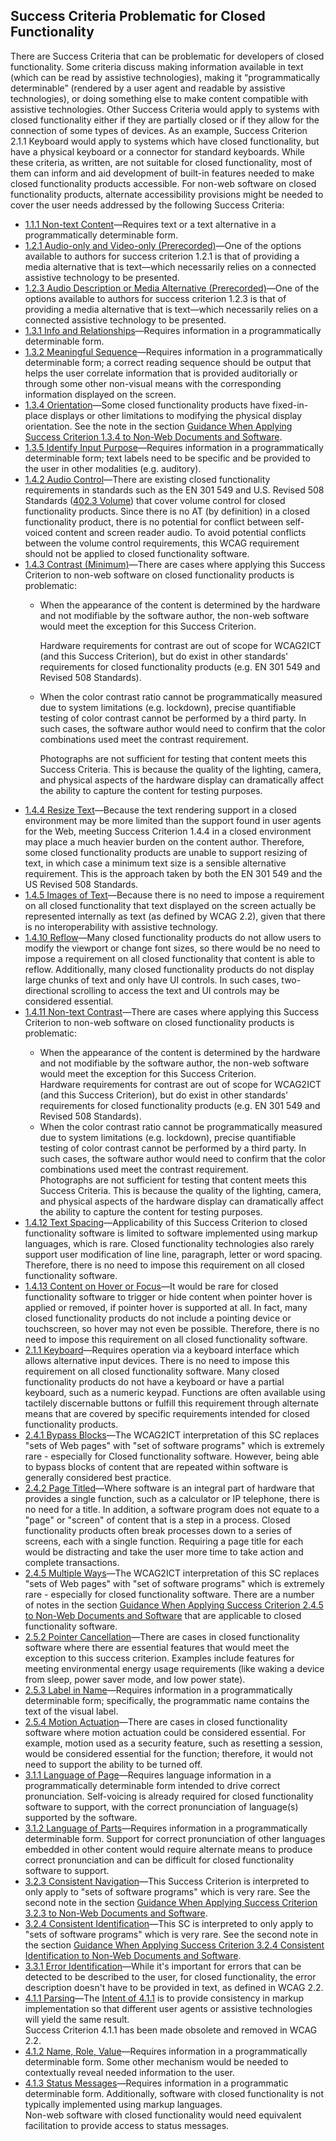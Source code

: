 Success Criteria Problematic for Closed Functionality
-----------------------------------------------------

There are Success Criteria that can be problematic for developers of closed functionality. Some criteria discuss making information available in text (which can be read by assistive technologies), making it “programmatically determinable” (rendered by a user agent and readable by assistive technologies), or doing something else to make content compatible with assistive technologies. Other Success Criteria would apply to systems with closed functionality either if they are partially closed or if they allow for the connection of some types of devices. As an example, Success Criterion 2.1.1 Keyboard would apply to systems which have closed functionality, but have a physical keyboard or a connector for standard keyboards. While these criteria, as written, are not suitable for closed functionality, most of them can inform and aid development of built-in features needed to make closed functionality products accessible. For non-web software on closed functionality products, alternate accessibility provisions might be needed to cover the user needs addressed by the following Success Criteria:

<ul>
<li><a href="#non-text-content">1.1.1 Non-text Content</a>—Requires text or a text alternative in a programmatically determinable form.</li>
<li><a href="#audio-only-and-video-only-prerecorded">1.2.1 Audio-only and Video-only (Prerecorded)</a>—One of the options available to authors for success criterion 1.2.1 is that of providing a media alternative that is text—which necessarily relies on a connected assistive technology to be presented.</li>
<li><a href="#audio-description-or-media-alternative-prerecorded">1.2.3 Audio Description or Media Alternative (Prerecorded)</a>—One of the options available to authors for success criterion 1.2.3 is that of providing a media alternative that is text—which necessarily relies on a connected assistive technology to be presented.</li>
<li><a href="#info-and-relationships">1.3.1 Info and Relationships</a>—Requires information in a programmatically determinable form.</li>
<li><a href="#meaningful-sequence">1.3.2 Meaningful Sequence</a>—Requires information in a programmatically determinable form; a correct reading sequence should be output that helps the user correlate information that is provided auditorially or through some other non-visual means with the corresponding information displayed on the screen.</li>
<li><a href="#orientation">1.3.4 Orientation</a>—Some closed functionality products have fixed-in-place displays or other limitations to modifying the physical display orientation. See the note in the section <a href="#guidance-when-applying-success-criterion-1-3-4-to-non-web-documents-and-software">Guidance When Applying Success Criterion 1.3.4 to Non-Web Documents and Software</a>.
<li><a href="#identify-input-purpose">1.3.5 Identify Input Purpose</a>—Requires information in a programmatically determinable form; text labels need to be specific and be provided to the user in other modalities (e.g. auditory).</li>
<li><a href="#audio-control">1.4.2 Audio Control</a>—There are existing closed functionality requirements in standards such as the EN 301 549 and U.S. Revised 508 Standards (<a href="https://www.access-board.gov/ict/#402.3">402.3 Volume</a>) that cover volume control for closed functionality products.  Since there is no AT (by definition) in a closed functionality product, there is no potential for conflict between self-voiced content and screen reader audio. To avoid potential conflicts between the volume control requirements, this WCAG requirement should not be applied to closed functionality software.</li>
<li><a href="#contrast-minimum">1.4.3 Contrast (Minimum)</a>—There are cases where applying this Success Criterion to non-web software on closed functionality products is problematic:</li>
<ul>
  <li>When the appearance of the content is determined by the hardware and not modifiable by the software author, the non-web software would meet the exception for this Success Criterion.</li>
  <div class="note">
    <p>Hardware requirements for contrast are out of scope for WCAG2ICT (and this Success Criterion), but do exist in other standards' requirements for closed functionality products (e.g. EN 301 549 and Revised 508 Standards).</p>
  </div>
  <li>When the color contrast ratio cannot be programmatically measured due to system limitations (e.g. lockdown), precise quantifiable testing of color contrast cannot be performed by a third party. In such cases, the software author would need to confirm that the color combinations used meet the contrast requirement.</li>
  <div class="note">
    <p>Photographs are not sufficient for testing that content meets this Success Criteria. This is because the quality of the lighting, camera, and physical aspects of the hardware display can dramatically affect the ability to capture the content for testing purposes.</p>
  </div>
</ul>
<li><a href="#resize-text">1.4.4 Resize Text</a>—Because the text rendering support in a closed environment may be more limited than the support found in user agents for the Web, meeting Success Criterion 1.4.4 in a closed environment may place a much heavier burden on the content author. Therefore, some closed functionality products are unable to support resizing of text, in which case a minimum text size is a sensible alternative requirement. This is the approach taken by both the EN 301 549 and the US Revised 508 Standards.</li>
<li><a href="#images-of-text">1.4.5 Images of Text</a>—Because there is no need to impose a requirement on all closed functionality that text displayed on the screen actually be represented internally as text (as defined by WCAG 2.2), given that there is no interoperability with assistive technology.</li>
<li><a href="#reflow">1.4.10 Reflow</a>—Many closed functionality products do not allow users to modify the viewport or change font sizes, so there would be no need to impose a requirement on all closed functionality that content is able to reflow. Additionally, many closed functionality products do not display large chunks of text and only have UI controls. In such cases, two-directional scrolling to access the text and UI controls may be considered essential.</li>
<li><a href="#non-text-contrast">1.4.11 Non-text Contrast</a>—There are cases where applying this Success Criterion to non-web software on closed functionality products is problematic:</li>
<ul>
<li>When the appearance of the content is determined by the hardware and not modifiable by the software author, the non-web software would meet the exception for this Success Criterion.</li>
<div class="note">Hardware requirements for contrast are out of scope for WCAG2ICT (and this Success Criterion), but do exist in other standards' requirements for closed functionality products (e.g. EN 301 549 and Revised 508 Standards).</div>
<li>When the color contrast ratio cannot be programmatically measured due to system limitations (e.g. lockdown), precise quantifiable testing of color contrast cannot be performed by a third party. In such cases, the software author would need to confirm that the color combinations used meet the contrast requirement.</li>
<div class="note">Photographs are not sufficient for testing that content meets this Success Criteria. This is because the quality of the lighting, camera, and physical aspects of the hardware display can dramatically affect the ability to capture the content for testing purposes.</div>
</ul>
<li><a href="#text-spacing">1.4.12 Text Spacing</a>—Applicability of this Success Criterion to closed functionality software is limited to software implemented using markup languages, which is rare. Closed functionality technologies also rarely support user modification of line line, paragraph, letter or word spacing. Therefore, there is no need to impose this requirement on all closed functionality software.</li>
<li><a href="#content-on-hover-or-focus">1.4.13 Content on Hover or Focus</a>—It would be rare for closed functionality software to trigger or hide content when pointer hover is applied or removed, if pointer hover is supported at all. In fact, many closed functionality products do not include a pointing device or touchscreen, so hover may not even be possible. Therefore, there is no need to impose this requirement on all closed functionality software.</li>
<li><a href="#keyboard">2.1.1 Keyboard</a>—Requires operation via a keyboard interface which allows alternative input devices. There is no need to impose this requirement on all closed functionality software.  Many closed functionality products do not have a keyboard or have a partial keyboard, such as a numeric keypad. Functions are often available using tactilely discernable buttons or fulfill this requirement through alternate means that are covered by specific requirements intended for closed functionality products.</li>
<li><a href="#bypass-blocks">2.4.1 Bypass Blocks</a>—The WCAG2ICT interpretation of this SC replaces "sets of Web pages" with "set of software programs" which is extremely rare - especially for Closed functionality software. However, being able to bypass blocks of content that are repeated within software is generally considered best practice.</li>
<li><a href="#page-titled">2.4.2 Page Titled</a>—Where software is an integral part of hardware that provides a single function, such as a calculator or IP telephone, there is no need for a title. In addition, a software program does not equate to a "page" or "screen" of content that is a step in a process. Closed functionality products often break processes down to a series of screens, each with a single function. Requiring a page title for each would be distracting and take the user more time to take action and complete transactions.</li>
<li><a href="#multiple-ways">2.4.5 Multiple Ways</a>—The WCAG2ICT interpretation of this SC replaces "sets of Web pages" with "set of software programs" which is extremely rare - especially for closed functionality software. There are a number of notes in the section <a href="#guidance-when-applying-success-criterion-2-4-5-to-non-web-documents-and-software">Guidance When Applying Success Criterion 2.4.5 to Non-Web Documents and Software</a> that are applicable to closed functionality software.</li>
<li><a href="#pointer-cancellation">2.5.2 Pointer Cancellation</a>—There are cases in closed functionality software where there are essential features that would meet the exception to this success criterion. Examples include features for meeting environmental energy usage requirements (like waking a device from sleep, power saver mode, and low power state).</li>
<li><a href="#label-in-name">2.5.3 Label in Name</a>—Requires information in a programmatically determinable form; specifically, the programmatic name contains the text of the visual label.</li>
<li><a href="#motion-actuation">2.5.4 Motion Actuation</a>—There are cases in closed functionality software where motion actuation could be considered essential. For example, motion used as a security feature, such as resetting a session, would be considered essential for the function; therefore, it would not need to support the ability to be turned off.</li>
<li><a href="#language-of-page">3.1.1 Language of Page</a>—Requires language information in a programmatically determinable form intended to drive correct pronunciation. Self-voicing is already required for closed functionality software to support, with the correct pronunciation of language(s) supported by the software.</li>
<li><a href="#language-of-parts">3.1.2 Language of Parts</a>—Requires information in a programmatically determinable form. Support for correct pronunciation of other languages embedded in other content would require alternate means to produce correct pronunciation and can be difficult for closed functionality software to support.</li>
<li><a href="#consistent-navigation">3.2.3 Consistent Navigation</a>—This Success Criterion is interpreted to only apply to "sets of software programs" which is very rare. See the second note in the section <a href="#guidance-when-applying-success-criterion-3-2-3-to-non-web-documents-and-software">Guidance When Applying Success Criterion 3.2.3 to Non-Web Documents and Software</a>.</li>
<li><a href="#consistent-identification">3.2.4 Consistent Identification</a>—This SC is interpreted to only apply to "sets of software programs" which is very rare. See the second note in the section <a href="#guidance-when-applying-success-criterion-3-2-4-to-non-web-documents-and-software">Guidance When Applying Success Criterion 3.2.4 Consistent Identification to Non-Web Documents and Software</a>.</li>
<li><a href="#error-identification">3.3.1 Error Identification</a>—While it's important for errors that can be detected to be described to the user, for closed functionality, the error description doesn't have to be provided in text, as defined in WCAG 2.2.</li>
<li><a href="#parsing">4.1.1 Parsing</a>—The <a href="https://www.w3.org/WAI/WCAG22/Understanding/parsing.html#intent">Intent of 4.1.1</a> is to provide consistency in markup implementation so that different user agents or assistive technologies will yield the same result.</li>
<div class="note">Success Criterion 4.1.1 has been made obsolete and removed in WCAG 2.2.</div>
<li><a href="#name-role-value">4.1.2 Name, Role, Value</a>—Requires information in a programmatically determinable form. Some other mechanism would be needed to contextually reveal needed information to the user. </li>
<li><a href="#status-messages">4.1.3 Status Messages</a>—Requires information in a programmatic determinable form. Additionally, software with closed functionality is not typically implemented using markup languages.</li>
<div class="note">Non-web software with closed functionality would need equivalent facilitation to provide access to status messages.</div></li>
</ul>
